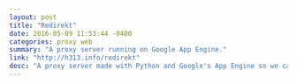 ```yaml
---
layout: post
title: "Redirekt"
date: 2016-05-09 11:53:44 -0400
categories: proxy web
summary: "A proxy server running on Google App Engine."
link: "http://h313.info/redirekt"
desc: "A proxy server made with Python and Google's App Engine so we can go on Imgur on the school networks. This web app was created using GitHub Pages, Materialize, and Python."
---
```

